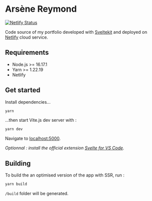 # Arsène Reymond

[![Netlify Status](https://api.netlify.com/api/v1/badges/743f7b6f-a385-43de-957b-e2d556a8cd16/deploy-status)](https://app.netlify.com/sites/arsenereymond/deploys)

Code source of my portfolio developed with [Sveltekit](https://kit.svelte.dev/) and deployed on [Netlify](https://www.netlify.com/) cloud service.

## Requirements

- Node.js >= 16.17.1
- Yarn >= 1.22.19
- Netlify

## Get started

Install dependencies...

```bash
yarn
```

...then start Vite.js dev server with :

```bash
yarn dev
```

Navigate to [localhost:5000](http://localhost:5000).

*Optionnal : install the official extension [Svelte for VS Code](https://marketplace.visualstudio.com/items?itemName=svelte.svelte-vscode).*

## Building

To build the an optimised version of the app with SSR, run :

```bash
yarn build
```

``/build`` folder will be generated.
